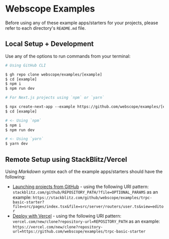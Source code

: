 # Webscope Examples

Before using any of these example apps/starters for your projects, please refer to each directory's `README.md` file.

## Local Setup + Development

Use any of the options to run commands from your terminal:

```graphql
# Using GitHub CLI

$ gh repo clone webscope/examples/[example]
$ cd [example]
$ npm i
$ npm run dev
```

```graphql
# For Next.js projects using `npm` or `yarn`

$ npx create-next-app --example https://github.com/webscope/examples/[example] [example]
$ cd [example]

# <- Using `npm`
$ npm i
$ npm run dev

# <- Using `yarn`
$ yarn dev
```

## Remote Setup using StackBlitz/Vercel

Using _Markdown syntax_ each of the example apps/starters should have the following:

-   [Launching projects from GitHub](https://developer.stackblitz.com/guides/integration/open-from-github#frontmatter-title) - using the following URI pattern: `stackblitz.com/github/REPOSITORY_PATH/?file=OPTIONAL_PARAMS` as an example: `https://stackblitz.com/github/webscope/examples/trpc-basic-starter?file=src/pages/index.tsx&file=src/server/routers/user.ts&view=editor`
-   [Deploy with Vercel](https://vercel.com/docs/deploy-button#introduction/what-s-a-deploy-button) - using the following URI pattern: `vercel.com/new/clone?repository-url=REPOSITORY_PATH` as an example: `https://vercel.com/new/clone?repository-url=https://github.com/webscope/examples/trpc-basic-starter`

